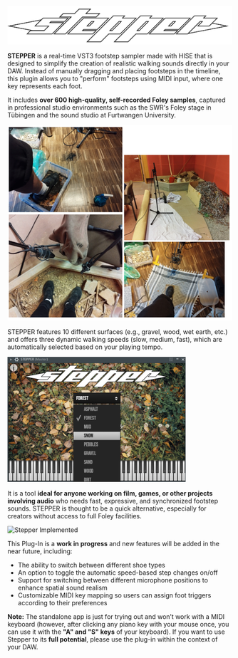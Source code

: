 ![Stepper Logo](Images/Logo_2.png)


**STEPPER** is a real-time VST3 footstep sampler made with HISE that is designed to simplify the creation of realistic walking sounds directly in your DAW. Instead of manually dragging and placing footsteps in the timeline, this plugin allows you to "perform" footsteps using MIDI input, where one key represents each foot.

It includes **over 600 high-quality, self-recorded Foley samples**, captured in professional studio environments such as the SWR's Foley stage in Tübingen and the sound studio at Furtwangen University. 

<img src="Images/Foley_Recording-no_bg2.png" alt="Foley Screenshot" width="600"/>

STEPPER features 10 different surfaces (e.g., gravel, wood, wet earth, etc.) and offers three dynamic walking speeds (slow, medium, fast), which are automatically selected based on your playing tempo. 

<img src="Images/Stepper_Auswahlfenster2.png" alt="Foley Screenshot" width="400"/>

It is a tool **ideal for anyone working on film, games, or other projects involving audio** who needs fast, expressive, and synchronized footstep sounds. STEPPER is thought to be a quick alternative, especially for creators without access to full Foley facilities.

![Stepper Implemented](Images/Stepper_FL_Studio.png)

This Plug-In is a **work in progress** and new features will be added in the near future, including:
- The ability to switch between different shoe types 
- An option to toggle the automatic speed-based step changes on/off
- Support for switching between different microphone positions to enhance spatial sound realism
- Customizable MIDI key mapping so users can assign foot triggers according to their preferences


**Note:** The standalone app is just for trying out and won’t work with a MIDI keyboard (however, after clicking any piano key with your mouse once, you can use it with the **"A" and "S" keys** of your keyboard). If you want to use Stepper to its **full potential**, please use the plug-in within the context of your DAW.


